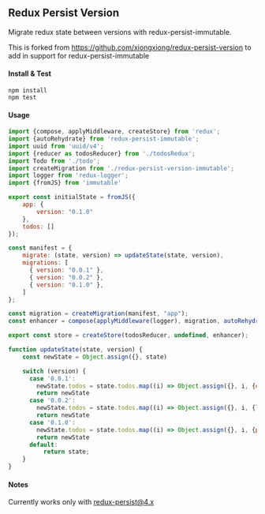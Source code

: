 ## Redux Persist Version

Migrate redux state between versions with redux-persist-immutable.

This is forked from https://github.com/xiongxiong/redux-persist-version to add in support for redux-persist-immutable

#### Install & Test

```
npm install
npm test
```

#### Usage
```js
import {compose, applyMiddleware, createStore} from 'redux';
import {autoRehydrate} from 'redux-persist-immutable';
import uuid from 'uuid/v4';
import {reducer as todosReducer} from './todosRedux';
import Todo from './todo';
import createMigration from './redux-persist-version-immutable';
import logger from 'redux-logger';
import {fromJS} from 'immutable'

export const initialState = fromJS({
    app: {
        version: "0.1.0"
    },
    todos: []
});

const manifest = {
    migrate: (state, version) => updateState(state, version),
    migrations: [
      { version: "0.0.1" },
      { version: "0.0.2" },
      { version: "0.1.0" },
    ]
};

const migration = createMigration(manifest, "app");
const enhancer = compose(applyMiddleware(logger), migration, autoRehydrate({log: true}));

export const store = createStore(todosReducer, undefined, enhancer);

function updateState(state, version) {
    const newState = Object.assign({}, state)

    switch (version) {
      case '0.0.1':
        newState.todos = state.todos.map((i) => Object.assign({}, i, {complete: false}))
        return newState
      case '0.0.2':
        newState.todos = state.todos.map((i) => Object.assign({}, i, {lastUpdate: moment()}))
        return newState
      case '0.1.0':
        newState.todos = state.todos.map((i) => Object.assign({}, i, {priority: 'high'}))
        return newState
      default:
          return state;
    }
}

```
#### Notes
Currently works only with redux-persist@4.x
